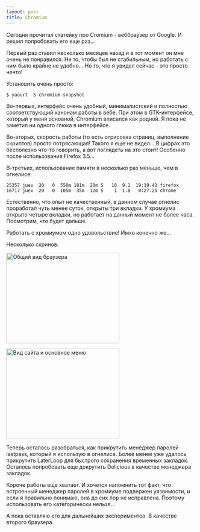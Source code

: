 ```yaml
--- 
layout: post
title: Chromium
---
```

Сегодня прочитал статейку про Cromium - веббраузер от Google. И решил попробовать его еще раз...

Первый раз ставил несколько месяцев назад и в тот момент он мне очень не понравился. Не то, чтобы был не стабильным, но работать с ним было крайне не удобно... Но то, что я увидел сейчас - это просто нечто!

Установить очень просто:

    $ yaourt -S chromium-snapshot

Во-первых, интерфейс очень удобный, минималистский и полностью соответствующий канонам работы в вебе. При этом в GTK-интерфейсе, который у меня основной, Chromium вписался как родной. Я пока не заметил ни одного глюка в интерфейсе.

Во-вторых, скорость работы (то есть отрисовка страниц, выполнение скриптов) просто потрясающая! Такого я еще не видел... В цифрах это бесполезно что-то говорить, а вот поглядеть на это стоит! Особенно после использования Firefox 3.5...

В-третьих, использование памяти в несколько раз меньше, чем в огнелисе:

    25357 juev  20   0  558m 181m  20m S   10  9.1  19:19.42 firefox
    16717 juev  20   0  105m  35m  12m S    1  1.8   0:27.25 chrome

Естественно, что опыт не качественный, в данном случае огнелис проработал чуть менее суток, открыты три вкладки. У хромиума открыто четыре вкладки, но работает на данный момент не более часа. Посмотрим, что будет дальше.

Работать с хромиумом одно удовольствие! Имхо конечно же...

Несколько скринов:

<a href="http://static.juev.ru/2009/08/chromium-1.png" id="lightbox"><img class="aligncenter size-medium wp-image-521" title="chromium-1" src="http://static.juev.ru/2009/08/chromium-1-300x240.png" alt="Общий вид браузера" width="300" height="240" /></a>

<a href="http://static.juev.ru/2009/08/chromium-2.png" id="lightbox"><img class="aligncenter size-medium wp-image-522" title="chromium-2" src="http://static.juev.ru/2009/08/chromium-2-300x240.png" alt="Вид сайта и основное меню" width="300" height="240" /></a>

Теперь осталось разобраться, как прикрутить менеджер паролей lastpass, который я использую в огнелисе. Более менее уже удалось прикрутить LaterLoop для быстрого сохранения временных закладок. Осталось попробовать еще докрутить Delicious в качестве менеджера закладок.

Короче работы еще хватает. И хочется напомнить тот факт, что встроенный менеджер паролей в хромиуме подвержен уязвимости, и если я правильно понимаю, она до сих пор не исправлена. Поэтому использовать его категорически нельзя...

А пока оставляю его для дальнейших экспериментов. В качестве второго браузера.
